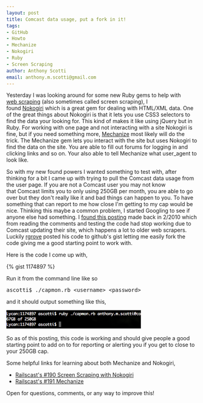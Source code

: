 ```yaml
--- 
layout: post
title: Comcast data usage, put a fork in it!
tags: 
- GitHub
- Howto
- Mechanize
- Nokogiri
- Ruby
- Screen Scraping
author: Anthony Scotti
email: anthony.m.scotti@gmail.com
---
```

Yesterday I was looking around for some new Ruby gems to help with [web scraping](http://en.wikipedia.org/wiki/Web_scraping) (also sometimes called screen scraping), I found [Nokogiri](http://nokogiri.org/) which is a great gem for dealing with HTML/XML data. One of the great things about Nokogiri is that it lets you use CSS3 selectors to find the data your looking for. This kind of makes it like using jQuery but in Ruby. For working with one page and not interacting with a site Nokogiri is fine, but if you need something more, [Mechanize](http://mechanize.rubyforge.org/) most likely will do the trick. The Mechanize gem lets you interact with the site but uses Nokogiri to find the data on the site. You are able to fill out forums for logging in and clicking links and so on. Your also able to tell Mechanize what user_agent to look like.

So with my new found powers I wanted something to test with, after thinking for a bit I came up with trying to pull the Comcast data usage from the user page. If you are not a Comcast user you may not know that Comcast limits you to only using 250GB per month, you are able to go over but they don't really like it and bad things can happen to you. To have something that can report to me how close I'm getting to my cap would be nice. Thinking this maybe a common problem, I started Googling to see if anyone else had something. I [found this posting](http://wonko.com/post/ruby-script-to-display-comcast-data-usage) made back in 2/2010 which from reading the comments and testing the code had stop working due to Comcast updating their site, which happens a lot to older web scrapers. Luckily [rgrove](https://gist.github.com/rgrove) posted his code to github's gist letting me easily fork the code giving me a good starting point to work with.

Here is the code I come up with,

{% gist 1174897 %}

Run it from the command line like so
<pre>ascotti$ ./capmon.rb &lt;username&gt; &lt;password&gt;</pre>
and it should output something like this,

![Screen Shot](/images/Screen-Shot-2011-08-26-at-11.03.38-PM.png)

So as of this posting, this code is working and should give people a good starting point to add on to for reporting or alerting you if you get to close to your 250GB cap.

Some helpful links for learning about both Mechanize and Nokogiri,
*  [Railscast's #190 Screen Scraping with Nokogiri](http://railscasts.com/episodes/190-screen-scraping-with-nokogiri)
*  [Railscast's #191 Mechanize](http://railscasts.com/episodes/191-mechanize)

Open for questions, comments, or any way to improve this!
